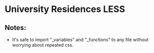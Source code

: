 # University Residences LESS

## Notes:

- It's safe to import "_variables" and "_functions" to any file without worrying
  about repeated css.
